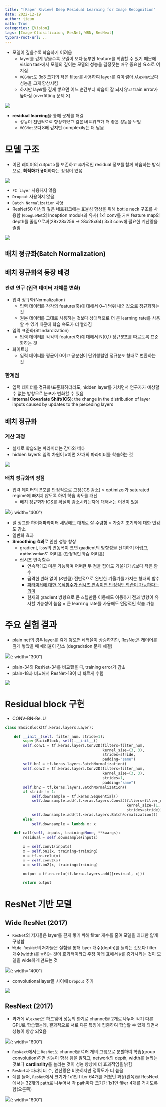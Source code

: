 ```yaml
---
title: "[Paper Review] Deep Residual Learning for Image Recognition"
date: 2022-12-19
author: jieun
math: True
categories: [Vision]
tags: [Image-Classificaion, ResNet, WRN, ResNext]
typora-root-url: ..
---
```

- 모델이 깊을수록 학습하기 어려움
  - layer를 깊게 쌓을수록 모델이 보다 풍부한 feature를 학습할 수 있기 때문에 vision task에서 모델의 깊이는 모델의 성능을 결정짓는 매우 중요한 요소로 여겨짐
  - `VGGNet`도 3x3 크기의 작은 filter를 사용하여 layer를 깊이 쌓아 `AlexNet`보다 성능을 크게 향상시킴
  - 하지만 layer를 깊게 쌓으면 어느 순간부터 학습이 잘 되지 않고 train error가 높아짐 (overfitting 문제 X)

![](/assets/img/resnet/resnet0.jpg)

- **residual learning**을 통해 문제를 해결
  - 성능이 전반적으로 향상되었고 깊은 네트워크가 더 좋은 성능을 보임
  - `VGGNet`보다 8배 깊지만 complexity는 더 낮음
  
  
# 모델 구조
- 이전 레이어의 output x를 보존하고 추가적인 residual 정보를 함께 학습하는 방식으로, **최적화가 용이**하다는 장점이 있음

![](/assets/img/resnet/residual.jpg)

- `FC layer` 사용하지 않음
- `Dropout` 사용하지 않음
- `Batch Normalization` 사용
- ResNet50 이상의 깊은 네트워크에는 효율성 향상을 위해 bottle neck 구조를 사용함 (`GoogLeNet`의 Inception module과 유사)
  1x1 conv를 거쳐 feature map의 depth를 줄임으로써(28x28x256 $\rightarrow$ 28x28x64) 3x3 conv에 필요한 계산량을 줄임


![](/assets/img/resnet/bottleneck.jpg)



## 배치 정규화(Batch Normalization)

## 배치 정규화의 등장 배경

### 관련 연구 (입력 데이터 자체를 변환)
- 입력 정규화(Normalization)
  - 입력 데이터를 각각의 feature(축)에 대해서 0~1 범위 내의 값으로 정규화하는 것
  - 원본 데이터를 그대로 사용하는 것보다 상대적으로 더 큰 learning rate를 사용할 수 있기 때문에 학습 속도가 더 빨라짐
- 입력 표준화(Standardization)
  - 입력 데이터를 각각의 feature(축)에 대해서 N(0,1) 정규분포를 따르도록 표준화하는 것
- 화이트닝
  - 입력 데이터를 평균이 0이고 공분산이 단위행렬인 정규분포 형태로 변환하는 것

### 한계점
- 입력 데이터를 정규화/표준화하더라도, hidden layer를 거치면서 연구자가 예상할 수 없는 방향으로 분포가 변화할 수 있음
- **Internal Covariate Shift(ICS)**: the change in the distribution of layer inputs caused by updates to the preceding layers



## 배치 정규화
### 계산 과정
- 실제로 학습되는 파라미터는 감마와 베타
- hidden layer의 입력 차원이 $k$이면 $2k$개의 파라미터를 학습하는 것

![](/assets/img/resnet/bn2.jpg)

### 배치 정규화의 장점
- 입력 데이터의 분포를 안정적으로 고정(ICS 감소) > optimizer가 saturated regime에 빠지지 않도록 하여 학습 속도를 개선
  - 배치 정규화가 ICS를 확실히 감소시키는지에 대해서는 이견이 있음

![](/assets/img/resnet/bn1.jpg){: width="400"}

- 덜 정교한 하이퍼파라미터 세팅에도 대체로 잘 수렴함 > 가중치 초기화에 대한 민감도 감소
- 일반화 효과
- **Smoothing 효과**로 인한 성능 향상
  - gradient, loss의 변동폭이 크면 gradient의 방향성을 신뢰하기 어렵고, optimization도 어려움 (안정적인 학습 어려움)
  - 립시츠 연속 함수
    - 연속적이고 미분 가능하며 어떠한 두 점을 잡아도 기울기가 $K$보다 작은 함수
    - 급격한 변화 없이 ($K$만큼) 전반적으로 완만한 기울기를 가지는 형태의 함수
    - <u>파라미터에 대한 목적함수가 립시츠 연속이면 안정적인 학습이 가능하다는 의미</u>
    - 현재의 gradient 방향으로 큰 스텝만큼 이동해도 이동하기 전과 방향이 유사할 가능성이 높음
      = 큰 learning rate를 사용해도 안정적인 학습 가능
    



# 주요 실험 결과

- plain net의 경우 layer를 깊게 쌓으면 에러율이 상승하지만, ResNet은 레이어를 깊게 쌓았을 때 에러율이 감소 (degradation 문제 해결)

![](/assets/img/resnet/res1.jpg){: width="300"}

- plain-34와 ResNet-34를 비교했을 때, training error가 감소
- plain-18과 비교해서 ResNet-18이 더 빠르게 수렴

![](/assets/img/resnet/res2.jpg)



# Residual block 구현

- CONV-BN-ReLU
```python
class BasicBlock(tf.keras.layers.Layer):

    def __init__(self, filter_num, stride=1):
        super(BasicBlock, self).__init__()
        self.conv1 = tf.keras.layers.Conv2D(filters=filter_num,
                                            kernel_size=(3, 3),
                                            strides=stride,
                                            padding="same")
        self.bn1 = tf.keras.layers.BatchNormalization()
        self.conv2 = tf.keras.layers.Conv2D(filters=filter_num,
                                            kernel_size=(3, 3),
                                            strides=1,
                                            padding="same")
        self.bn2 = tf.keras.layers.BatchNormalization()
        if stride != 1:
            self.downsample = tf.keras.Sequential()
            self.downsample.add(tf.keras.layers.Conv2D(filters=filter_num,
                                                       kernel_size=(1, 1),
                                                       strides=stride))
            self.downsample.add(tf.keras.layers.BatchNormalization())
        else:
            self.downsample = lambda x: x

    def call(self, inputs, training=None, **kwargs):
        residual = self.downsample(inputs)

        x = self.conv1(inputs)
        x = self.bn1(x, training=training)
        x = tf.nn.relu(x)
        x = self.conv2(x)
        x = self.bn2(x, training=training)

        output = tf.nn.relu(tf.keras.layers.add([residual, x]))

        return output
```



# ResNet 기반 모델

## Wide ResNet (2017)
- `ResNet`의 저자들은 layer를 깊게 쌓기 위해 filter 개수를 줄여 모델을 최대한 얇게 구성함
- `Wide ResNet`의 저자들은 실험을 통해 layer 개수(depth)를 늘리는 것보다 filter 개수(width)를 늘리는 것이 효과적이라고 주장
  아래 표에서 $k$를 증가시키는 것이 모델을 wide하게 만드는 것

![](/assets/img/resnet/WRN1.jpg){: width="400"}

- convolutional layer들 사이에 `Dropout` 추가

![](/assets/img/resnet/WRN.jpg)

## ResNext (2017)
- 과거에 `Alexnet`은 하드웨어 성능의 한계로 channel을 2개로 나누어 각기 다른 GPU로 학습했는데, 결과적으로 서로 다른 특징에 집중하여 학습할 수 있게 되면서 성능이 향상 되었음

![](/assets/img/resnet/alexnet.jpg){: width="600"}

- `ResNext`에서는 `ResNet`도 channel을 여러 개의 그룹으로 분할하여 학습(group convolution)하면 성능이 향상 됨을 밝히고, network의 depth, width를 늘리는 것보다 **cardinality**를 늘리는 것이 성능 향상에 더 효과적임을 밝힘
- `ResNet`과 파라미터 수, 연산량은 비슷하지만 정확도가 더 높음
- 예를 들어, `ResNet`에서 크기가 1x1인 filter 64개를 거쳤던 과정(왼쪽)을 ResNext에서는 32개의 path로 나누어서 각 path마다 크기가 1x1인 filter 4개를 거치도록 함(오른쪽)

![](/assets/img/resnet/resnext.jpg){: width="600"}